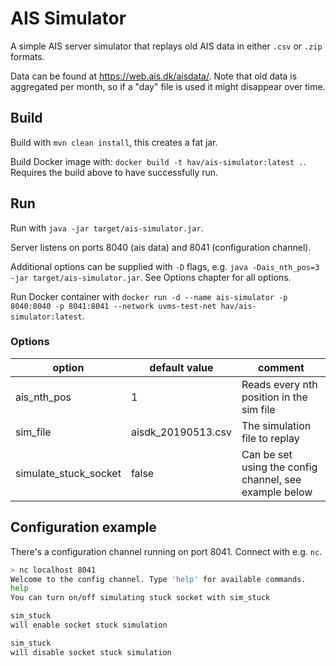 # AIS Simulator

A simple AIS server simulator that replays old AIS data in either `.csv` or `.zip` formats.

Data can be found at https://web.ais.dk/aisdata/. Note that old data is aggregated per month, so if a "day" file is used
it might disappear over time.

## Build

Build with `mvn clean install`, this creates a fat jar.

Build Docker image with: `docker build -t hav/ais-simulator:latest .`. Requires the build above to have successfully
run.

## Run

Run with `java -jar target/ais-simulator.jar`.

Server listens on ports 8040 (ais data) and 8041 (configuration channel).

Additional options can be supplied with `-D` flags, e.g. `java -Dais_nth_pos=3 -jar target/ais-simulator.jar`. See
Options chapter for all options.

Run Docker container with
`docker run -d --name ais-simulator -p 8040:8040 -p 8041:8041 --network uvms-test-net hav/ais-simulator:latest`.

### Options

| option                | default value      | comment                                                |
|-----------------------|--------------------|--------------------------------------------------------|
| ais_nth_pos           | 1                  | Reads every nth position in the sim file               |
| sim_file              | aisdk_20190513.csv | The simulation file to replay                          |
| simulate_stuck_socket | false              | Can be set using the config channel, see example below |


## Configuration example

There's a configuration channel running on port 8041. Connect with e.g. `nc`.

```bash
> nc localhost 8041
Welcome to the config channel. Type 'help' for available commands.
help
You can turn on/off simulating stuck socket with sim_stuck

sim_stuck
will enable socket stuck simulation

sim_stuck
will disable socket stuck simulation
```
